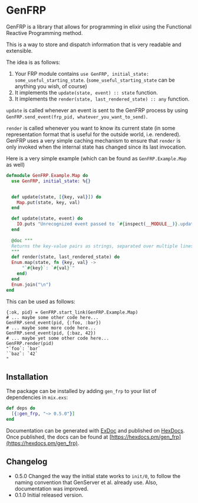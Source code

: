 # GenFRP

GenFRP is a library that allows for programming in elixir using the 
Functional Reactive Programming method.

This is a way to store and dispatch information that is very readable and extensible.

The idea is as follows:

1. Your FRP module contains `use GenFRP, initial_state: some_useful_starting_state`. (`some_useful_starting_state` can be anything you wish, of course)
2. It implements the `update(state, event) :: state` function.
3. It implements the `render(state, last_rendered_state) :: any` function.

`update` is called whenever an event is sent to the GenFRP process by using `GenFRP.send_event(frp_pid, whatever_you_want_to_send)`.

`render` is called whenever you want to know its current state (in some representation format that is useful for the outside world, i.e. rendered).
GenFRP uses a very simple caching mechanism to ensure that `render` is only invoked when the internal state has changed since its last invocation.


Here is a very simple example (which can be found as `GenFRP.Example.Map` as well)


```elixir
defmodule GenFRP.Example.Map do
  use GenFRP, initial_state: %{}


  def update(state, [{key, val}]) do
    Map.put(state, key, val)
  end

  def update(state, event) do
    IO.puts "Unrecognized event passed to `#{inspect(__MODULE__)}.update/2`: #{event}"
  end
  
  @doc """
  Returns the key-value pairs as strings, separated over multiple lines, in alphabetical order.
  """
  def render(state, last_rendered_state) do
  Enum.map(state, fn {key, val} ->
      "`#{key}`: `#{val}`"
    end)
  end
  Enum.join("\n")
end

```

This can be used as follows:

```
{:ok, pid} = GenFRP.start_link(GenFRP.Example.Map)
# ... maybe some other code here...
GenFRP.send_event(pid, {:foo, :bar})
# ... maybe some more code here...
GenFRP.send_event(pid, {:baz, 42})
# ... maybe yet some other code here...
GenFRP.render(pid)
"`foo`: `bar`
``baz`: `42`
"
```

## Installation

The package can be installed
by adding `gen_frp` to your list of dependencies in `mix.exs`:

```elixir
def deps do
  [{:gen_frp, "~> 0.5.0"}]
end
```

Documentation can be generated with [ExDoc](https://github.com/elixir-lang/ex_doc)
and published on [HexDocs](https://hexdocs.pm). Once published, the docs can
be found at [https://hexdocs.pm/gen_frp](https://hexdocs.pm/gen_frp).

## Changelog

- 0.5.0 Changed the way the initial state works to `init/0`, to follow the naming convention that GenServer et al. already use. Also, documentation was improved.
- 0.1.0 Initial released version.
